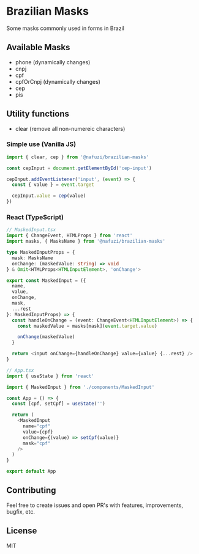 # Brazilian Masks

Some masks commonly used in forms in Brazil

## Available Masks

- phone (dynamically changes)
- cnpj
- cpf
- cpfOrCnpj (dynamically changes)
- cep
- pis

## Utility functions

- clear (remove all non-numereic characters)

### Simple use (Vanilla JS)

```js
import { clear, cep } from '@nafuzi/brazilian-masks'

const cepInput = document.getElementById('cep-input')

cepInput.addEventListener('input', (event) => {
  const { value } = event.target

  cepInput.value = cep(value)
})
```

### React (TypeScript)

```ts
// MaskedInput.tsx
import { ChangeEvent, HTMLProps } from 'react'
import masks, { MasksName } from '@nafuzi/brazilian-masks'

type MaskedInputProps = {
  mask: MasksName
  onChange: (maskedValue: string) => void
} & Omit<HTMLProps<HTMLInputElement>, 'onChange'>

export const MaskedInput = ({
  name,
  value,
  onChange,
  mask,
  ...rest
}: MaskedInputProps) => {
  const handleOnChange = (event: ChangeEvent<HTMLInputElement>) => {
    const maskedValue = masks[mask](event.target.value)

    onChange(maskedValue)
  }

  return <input onChange={handleOnChange} value={value} {...rest} />
}

// App.tsx
import { useState } from 'react'

import { MaskedInput } from './components/MaskedInput'

const App = () => {
  const [cpf, setCpf] = useState('')

  return (
    <MaskedInput
      name="cpf"
      value={cpf}
      onChange={(value) => setCpf(value)}
      mask="cpf"
    />
  )
}

export default App
```

## Contributing

Feel free to create issues and open PR's with features, improvements, bugfix, etc.

## License

MIT
